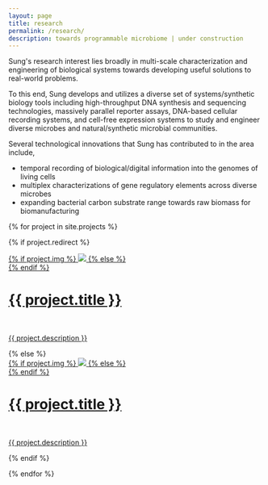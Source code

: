 ```yaml
---
layout: page
title: research
permalink: /research/
description: towards programmable microbiome | under construction
---
```


Sung's research interest lies broadly in multi-scale characterization and engineering of biological systems towards developing useful solutions to real-world problems.

To this end, Sung develops and utilizes a diverse set of systems/synthetic biology tools including high-throughput DNA synthesis and sequencing technologies, massively parallel reporter assays, DNA-based cellular recording systems, and cell-free expression systems to study and engineer diverse microbes and natural/synthetic microbial communities.

Several technological innovations that Sung has contributed to in the area include,
* temporal recording of biological/digital information into the genomes of living cells
* multiplex characterizations of gene regulatory elements across diverse microbes
* expanding bacterial carbon substrate range towards raw biomass for biomanufacturing

{% for project in site.projects %}

{% if project.redirect %}
<div class="project">
    <div class="thumbnail">
        <a href="{{ project.redirect }}" target="_blank">
        {% if project.img %}
        <img class="thumbnail" src="{{ project.img | prepend: site.baseurl | prepend: site.url }}"/>
        {% else %}
        <div class="thumbnail blankbox"></div>
        {% endif %}    
        <span>
            <h1>{{ project.title }}</h1>
            <br/>
            <p>{{ project.description }}</p>
        </span>
        </a>
    </div>
</div>
{% else %}

<div class="project ">
    <div class="thumbnail">
        <a href="{{ project.url | prepend: site.baseurl | prepend: site.url }}">
        {% if project.img %}
        <img class="thumbnail" src="{{ project.img | prepend: site.baseurl | prepend: site.url }}"/>
        {% else %}
        <div class="thumbnail blankbox"></div>
        {% endif %}    
        <span>
            <h1>{{ project.title }}</h1>
            <br/>
            <p>{{ project.description }}</p>
        </span>
        </a>
    </div>
</div>

{% endif %}

{% endfor %}
